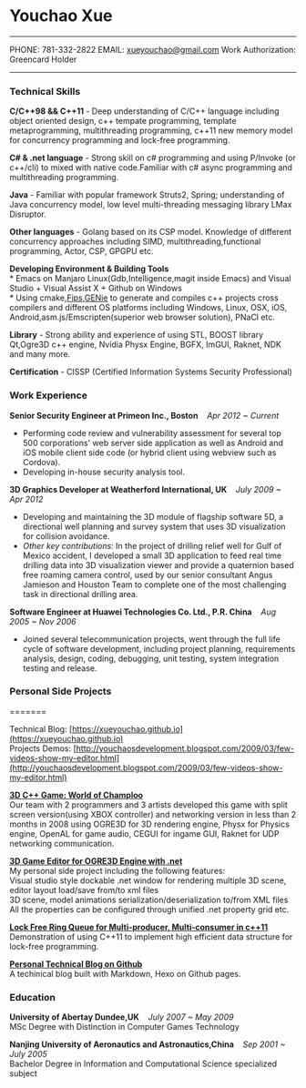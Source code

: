 Youchao Xue
============

-------------------- ---------------------------- ------------------------------------
PHONE: 781-332-2822  EMAIL: xueyouchao@gmail.com  Work Authorization: Greencard Holder

--------------------------------------------------------------------------------------

### Technical Skills
**C/C++98 && C++11** - Deep understanding of C/C++ language including object oriented design,
    c++ tempate programming, template metaprogramming, multithreading programming,
    c++11 new memory model for concurrency programming and lock-free programming.

**C# & .net language** - Strong skill on c# programming and using P/Invoke (or c++/cli) to mixed with native
    code.Familiar with c# async programming and multithreading programming.

**Java** - Familiar with popular framework Struts2, Spring; understanding of Java concurrency
    model, low level multi-threading messaging library LMax Disruptor.

**Other languages** - Golang based on its CSP model. Knowledge of different concurrency approaches including SIMD, multithreading,functional programming, Actor, CSP, GPGPU etc.
    
**Developing Environment & Building Tools**  
    * Emacs on Manjaro Linux(Gdb,Intelligence,magit inside Emacs) and Visual Studio + Visual Assist X + Github on Windows  
    * Using cmake,[Fips](http://floooh.github.io/fips/getstarted.html),[GENie](https://github.com/bkaradzic/GENie) to generate and compiles c++ projects cross compilers and different OS platforms including Windows, Linux, OSX, iOS, Android,asm.js/Emscripten(superior web browser solution), PNaCl etc.  
    
**Library** - Strong ability and experience of using STL, BOOST library Qt,Ogre3D c++ engine, Nvidia Physx Engine, BGFX, ImGUI,
    Raknet, NDK and many more.  

**Certification** - CISSP (Certified Information Systems Security Professional)  


### Work Experience  

**Senior Security Engineer at Primeon Inc., Boston**&nbsp;&nbsp;&nbsp;&nbsp;*Apr 2012 ~ Current*  
* Performing code review and vulnerability assessment for several top 500 corporations' web server side application as well as Android and iOS mobile client side code
(or hybrid client using webview such as Cordova).
* Developing in-house security analysis tool.  

**3D Graphics Developer at Weatherford International, UK**&nbsp;&nbsp;&nbsp;&nbsp;*July 2009 ~ Apr 2012*  
* Developing and maintaining the 3D module of flagship software 5D, a directional well planning and survey system that uses 3D visualization for
collision avoidance.  
* *Other key contributions:* In the project of drilling relief well for Gulf of Mexico accident, I developed a small 3D application to feed real 
time drilling data into 3D visualization viewer and provide a quaternion based free roaming camera control, used by our senior consultant Angus Jamieson
and Houston Team to complete one of the most challenging task in directional drilling area.  
                         
**Software Engineer at Huawei Technologies Co. Ltd., P.R. China**&nbsp;&nbsp;&nbsp;&nbsp;*Aug 2005 ~ Nov 2006*  
* Joined several telecommunication projects, went through the full life cycle of software development, including project planning, requirements analysis, design, coding, debugging, unit testing, system integration testing and release.  


### Personal Side Projects  
=======

Technical Blog: [https://xueyouchao.github.io](https://xueyouchao.github.io)  
Projects Demos: [http://youchaosdevelopment.blogspot.com/2009/03/few-videos-show-my-editor.html](http://youchaosdevelopment.blogspot.com/2009/03/few-videos-show-my-editor.html)  

[**3D C++ Game: World of Champloo**](http://youchaosdevelopment.blogspot.com/2009/02/world-of-champloo.html)  
Our team with 2 programmers and 3 artists developed this game with split screen version(using XBOX controller) and networking
version in less than 2 months in 2008 using OGRE3D for 3D rendering engine, Physx for Physics engine, OpenAL for game audio, CEGUI 
for ingame GUI, Raknet for UDP networking communication.


[**3D Game Editor for OGRE3D Engine with .net**](http://youchaosdevelopment.blogspot.com/2009/03/few-videos-show-my-editor.html)  
My personal side project including the following features:  
Visual studio style dockable .net window for rendering multiple 3D scene, editor layout load/save from/to xml files  
3D scene, model animations serialization/deserialization to/from XML files  
All the properties can be configured through unified .net property grid etc.  

[**Lock Free Ring Queue for Multi-producer, Multi-consumer in c++11**](https://xueyouchao.github.io/2017/02/26/Lock-Free-Ring-Queue-for-Multi-producer-and-Multi-consumer/)  
Demonstration of using C++11 to implement high efficient data structure for lock-free programming.

[**Personal Technical Blog on Github**](https://xueyouchao.github.io/)  
A techinical blog built with Markdown, Hexo on Github pages.  


### Education 

**University of Abertay Dundee,UK**&nbsp;&nbsp;&nbsp;&nbsp;*July 2007 ~ May 2009*  
MSc Degree with Distinction in Computer Games Technology

**Nanjing University of Aeronautics and Astronautics,China**&nbsp;&nbsp;&nbsp;&nbsp;*Sep 2001 ~ July 2005*  
Bachelor Degree in Information and Computational Science specialized subject